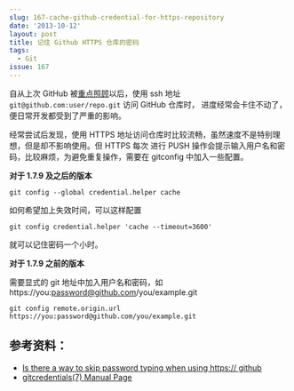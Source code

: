 ```yaml
---
slug: 167-cache-github-credential-for-https-repository
date: '2013-10-12'
layout: post
title: 记住 Github HTTPS 仓库的密码
tags:
  - Git
issue: 167
---
```


自从上次 GitHub 被[重点照顾][1]以后，使用 ssh 地址 `git@github.com:user/repo.git` 访问 GitHub 仓库时，
进度经常会卡住不动了，便日常开发都受到了严重的影响。

经常尝试后发现，使用 HTTPS 地址访问仓库时比较流畅，虽然速度不是特别理想，但是却不影响使用。但 HTTPS 每次
进行 PUSH 操作会提示输入用户名和密码，比较麻烦，为避免重复操作，需要在 gitconfig 中加入一些配置。

**对于 1.7.9 及之后的版本**

	git config --global credential.helper cache

如何希望加上失效时间，可以这样配置

	git config credential.helper 'cache --timeout=3600'

就可以记住密码一个小时。

**对于 1.7.9 之前的版本**

需要显式的 git 地址中加入用户名和密码，如 https://you:password@github.com/you/example.git

	git config remote.origin.url https://you:password@github.com/you/example.git

## 参考资料：

 - [Is there a way to skip password typing when using https:// github][r1]
 - [gitcredentials(7) Manual Page][r2]

[1]: http://www.williamlong.info/archives/3351.html
[r1]: https://www.kernel.org/pub/software/scm/git/docs/gitcredentials.html
[r2]: https://www.kernel.org/pub/software/scm/git/docs/gitcredentials.html
